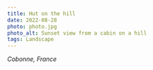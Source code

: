 ```yaml
---
title: Hut on the hill
date: 2022-08-28
photo: photo.jpg
photo_alt: Sunset view from a cabin on a hill
tags: Landscape
---
```


_Cobonne, France_
